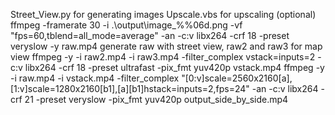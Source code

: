 Street_View.py for generating images
Upscale.vbs for upscaling (optional)
ffmpeg -framerate 30 -i .\output\image_%%06d.png -vf "fps=60,tblend=all_mode=average" -an -c:v libx264 -crf 18 -preset veryslow -y raw.mp4 generate raw with street view, raw2 and raw3 for map view
ffmpeg -y -i raw2.mp4 -i raw3.mp4 -filter_complex vstack=inputs=2 -c:v libx264 -crf 18 -preset ultrafast -pix_fmt yuv420p vstack.mp4
ffmpeg -y -i raw.mp4 -i vstack.mp4 -filter_complex "[0:v]scale=2560x2160[a],[1:v]scale=1280x2160[b1],[a][b1]hstack=inputs=2,fps=24" -an -c:v libx264 -crf 21 -preset veryslow -pix_fmt yuv420p output_side_by_side.mp4
